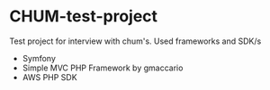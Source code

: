 # CHUM-test-project
 Test project for interview with chum's.
 Used frameworks and SDK/s
 - Symfony 
 - Simple MVC PHP Framework by gmaccario
 - AWS PHP SDK
 
